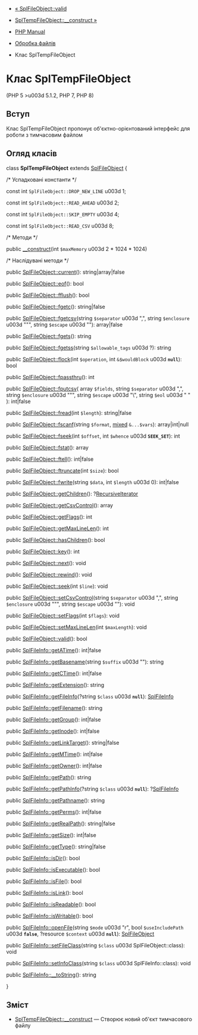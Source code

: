 - [« SplFileObject::valid](splfileobject.valid.md)
- [SplTempFileObject::\_\_construct
»](spltempfileobject.construct.md)

- [PHP Manual](index.md)
- [Обробка файлів](spl.files.md)
- Клас SplTempFileObject

# Клас SplTempFileObject

(PHP 5 \>u003d 5.1.2, PHP 7, PHP 8)

## Вступ

Клас SplTempFileObject пропонує об'єктно-орієнтований інтерфейс
для роботи з тимчасовим файлом

## Огляд класів

class **SplTempFileObject** extends
[SplFileObject](class.splfileobject.md) {

/\* Успадковані константи \*/

const int `SplFileObject::DROP_NEW_LINE` u003d 1;

const int `SplFileObject::READ_AHEAD` u003d 2;

const int `SplFileObject::SKIP_EMPTY` u003d 4;

const int `SplFileObject::READ_CSV` u003d 8;

/\* Методи \*/

public [\_\_construct](spltempfileobject.construct.md)(int
`$maxMemory` u003d 2 \* 1024 \* 1024)

/\* Наслідувані методи \*/

public [SplFileObject::current](splfileobject.current.md)():
string\|array\|false

public [SplFileObject::eof](splfileobject.eof.md)(): bool

public [SplFileObject::fflush](splfileobject.fflush.md)(): bool

public [SplFileObject::fgetc](splfileobject.fgetc.md)(): string\|false

public [SplFileObject::fgetcsv](splfileobject.fgetcsv.md)(string
`$separator` u003d ",", string `$enclosure` u003d "\"", string `$escape` u003d
"\"): array\|false

public [SplFileObject::fgets](splfileobject.fgets.md)(): string

public [SplFileObject::fgetss](splfileobject.fgetss.md)(string
`$allowable_tags` u003d ?): string

public [SplFileObject::flock](splfileobject.flock.md)(int
`$operation`, int `&$wouldBlock` u003d **`null`**): bool

public [SplFileObject::fpassthru](splfileobject.fpassthru.md)(): int

public [SplFileObject::fputcsv](splfileobject.fputcsv.md)(
array `$fields`,
string `$separator` u003d ",",
string `$enclosure` u003d "\"",
string `$escape` u003d "\\",
string `$eol` u003d "
"
): int\|false

public [SplFileObject::fread](splfileobject.fread.md)(int `$length`):
string\|false

public [SplFileObject::fscanf](splfileobject.fscanf.md)(string
`$format`,
[mixed](language.types.declarations.md#language.types.declarations.mixed)
`&...$vars`): array\|int\|null

public [SplFileObject::fseek](splfileobject.fseek.md)(int `$offset`,
int `$whence` u003d **`SEEK_SET`**): int

public [SplFileObject::fstat](splfileobject.fstat.md)(): array

public [SplFileObject::ftell](splfileobject.ftell.md)(): int\|false

public [SplFileObject::ftruncate](splfileobject.ftruncate.md)(int
`$size`): bool

public [SplFileObject::fwrite](splfileobject.fwrite.md)(string
`$data`, int `$length` u003d 0): int\|false

public [SplFileObject::getChildren](splfileobject.getchildren.md)():
?[RecursiveIterator](class.recursiveiterator.md)

public
[SplFileObject::getCsvControl](splfileobject.getcsvcontrol.md)():
array

public [SplFileObject::getFlags](splfileobject.getflags.md)(): int

public
[SplFileObject::getMaxLineLen](splfileobject.getmaxlinelen.md)(): int

public [SplFileObject::hasChildren](splfileobject.haschildren.md)():
bool

public [SplFileObject::key](splfileobject.key.md)(): int

public [SplFileObject::next](splfileobject.next.md)(): void

public [SplFileObject::rewind](splfileobject.rewind.md)(): void

public [SplFileObject::seek](splfileobject.seek.md)(int `$line`): void

public
[SplFileObject::setCsvControl](splfileobject.setcsvcontrol.md)(string
`$separator` u003d ",", string `$enclosure` u003d "\"", string `$escape` u003d
"\"): void

public [SplFileObject::setFlags](splfileobject.setflags.md)(int
`$flags`): void

public
[SplFileObject::setMaxLineLen](splfileobject.setmaxlinelen.md)(int
`$maxLength`): void

public [SplFileObject::valid](splfileobject.valid.md)(): bool

public [SplFileInfo::getATime](splfileinfo.getatime.md)(): int\|false

public [SplFileInfo::getBasename](splfileinfo.getbasename.md)(string
`$suffix` u003d ""): string

public [SplFileInfo::getCTime](splfileinfo.getctime.md)(): int\|false

public [SplFileInfo::getExtension](splfileinfo.getextension.md)():
string

public [SplFileInfo::getFileInfo](splfileinfo.getfileinfo.md)(?string
`$class` u003d **`null`**): [SplFileInfo](class.splfileinfo.md)

public [SplFileInfo::getFilename](splfileinfo.getfilename.md)():
string

public [SplFileInfo::getGroup](splfileinfo.getgroup.md)(): int\|false

public [SplFileInfo::getInode](splfileinfo.getinode.md)(): int\|false

public [SplFileInfo::getLinkTarget](splfileinfo.getlinktarget.md)():
string\|false

public [SplFileInfo::getMTime](splfileinfo.getmtime.md)(): int\|false

public [SplFileInfo::getOwner](splfileinfo.getowner.md)(): int\|false

public [SplFileInfo::getPath](splfileinfo.getpath.md)(): string

public [SplFileInfo::getPathInfo](splfileinfo.getpathinfo.md)(?string
`$class` u003d **`null`**): ?[SplFileInfo](class.splfileinfo.md)

public [SplFileInfo::getPathname](splfileinfo.getpathname.md)():
string

public [SplFileInfo::getPerms](splfileinfo.getperms.md)(): int\|false

public [SplFileInfo::getRealPath](splfileinfo.getrealpath.md)():
string\|false

public [SplFileInfo::getSize](splfileinfo.getsize.md)(): int\|false

public [SplFileInfo::getType](splfileinfo.gettype.md)(): string\|false

public [SplFileInfo::isDir](splfileinfo.isdir.md)(): bool

public [SplFileInfo::isExecutable](splfileinfo.isexecutable.md)():
bool

public [SplFileInfo::isFile](splfileinfo.isfile.md)(): bool

public [SplFileInfo::isLink](splfileinfo.islink.md)(): bool

public [SplFileInfo::isReadable](splfileinfo.isreadable.md)(): bool

public [SplFileInfo::isWritable](splfileinfo.iswritable.md)(): bool

public [SplFileInfo::openFile](splfileinfo.openfile.md)(string `$mode`
u003d "r", bool `$useIncludePath` u003d **`false`**, ?resource `$context` u003d
**`null`**): [SplFileObject](class.splfileobject.md)

public [SplFileInfo::setFileClass](splfileinfo.setfileclass.md)(string
`$class` u003d SplFileObject::class): void

public [SplFileInfo::setInfoClass](splfileinfo.setinfoclass.md)(string
`$class` u003d SplFileInfo::class): void

public [SplFileInfo::\_\_toString](splfileinfo.tostring.md)(): string

}

## Зміст

- [SplTempFileObject::\_\_construct](spltempfileobject.construct.md)
— Створює новий об'єкт тимчасового файлу
